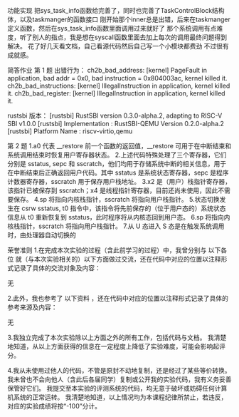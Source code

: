 功能实现
把sys_task_info函数给完善了，同时也完善了TaskControlBlock结构体，以及taskmanger的函数接口 刚开始那个inner总是出错，后来在taskmanger定义函数，然后在sys_task_info函数里面调用过来就好了 那个系统调用有点难度，听了别人的指点，我是想在syscall函数里面去加上每次的调用最终问题得到解决。 花了好几天看文档，自己看源代码然后自己写一个小模块都费劲 不过很有成就感。

简答作业
第 1 题
出错行为：
ch2b_bad_address: [kernel] PageFault in application, bad addr = 0x0, bad instruction = 0x804003ac, kernel killed it.
ch2b_bad_instructions: [kernel] IllegalInstruction in application, kernel killed it.
ch2b_bad_register: [kernel] IllegalInstruction in application, kernel killed it.

rustsbi 版本：
[rustsbi] RustSBI version 0.3.0-alpha.2, adapting to RISC-V SBI v1.0.0
[rustsbi] Implementation     : RustSBI-QEMU Version 0.2.0-alpha.2
[rustsbi] Platform Name      : riscv-virtio,qemu

第 2 题
1.a0 代表 __restore 前一个函数的返回值，__restore 可用于在中断结束和系统调用结束时恢复用户寄存器状态。
2.上述代码特殊处理了三个寄存器，它们分别是 sstatus, sepc 和 sscratch，他们均用于存储系统中断的相关信息，用于在中断结束后正确返回用户代码。其中 sstatus 是系统状态寄存器，sepc 是程序计数器寄存器，sscratch 用于保存用户栈地址。
3.x2 是（用户）栈指针寄存器，该指针已被保存到 sscratch；x4 是线程指针寄存器，目前还尚未使用，因此不需要保存。
4.sp 将指向内核栈指针，sscratch 将指向用户栈指针。
5.状态切换发生在 csrw sstatus, t0 指令中，该指令将先前保存的（位于用户态的）系统状态信息从 t0 重新恢复到 sstatus，此时程序将从内核态回到用户态。
6.sp 将指向内核栈指针，sscratch 将指向用户栈指针。
7.从 U 态进入 S 态是在触发系统调用时，由处理器自动切换的

荣誉准则
1.在完成本次实验的过程（含此前学习的过程）中，我曾分别与 以下各位 就（与本次实验相关的）以下方面做过交流，还在代码中对应的位置以注释形式记录了具体的交流对象及内容：

无

2.此外，我也参考了 以下资料 ，还在代码中对应的位置以注释形式记录了具体的参考来源及内容：

无

3.我独立完成了本次实验除以上方面之外的所有工作，包括代码与文档。 我清楚地知道，从以上方面获得的信息在一定程度上降低了实验难度，可能会影响起评分。

4.我从未使用过他人的代码，不管是原封不动地复制，还是经过了某些等价转换。 我未曾也不会向他人（含此后各届同学）复制或公开我的实验代码，我有义务妥善保管好它们。 我提交至本实验的评测系统的代码，均无意于破坏或妨碍任何计算机系统的正常运转。 我清楚地知道，以上情况均为本课程纪律所禁止，若违反，对应的实验成绩将按“-100”分计。